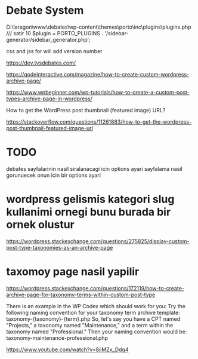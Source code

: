 # Debate System 

D:\laragon\www\debates\wp-content\themes\porto\inc\plugins\plugins.php  /// satir  10 $plugin = PORTO_PLUGINS . '/sidebar-generator/sidebar_generator.php';


css and jss for will add version number 


https://dev.tvsdebates.com/



https://qodeinteractive.com/magazine/how-to-create-custom-wordpress-archive-page/


https://www.wpbeginner.com/wp-tutorials/how-to-create-a-custom-post-types-archive-page-in-wordpress/


How to get the WordPress post thumbnail (featured image) URL?

https://stackoverflow.com/questions/11261883/how-to-get-the-wordpress-post-thumbnail-featured-image-url

# TODO 
debates sayfalarinin nasil siralanacagi icin options ayari 
sayfalama nasil gorunuecek onun icin bir options ayari 



# wordpress gelismis kategori slug kullanimi ornegi bunu burada bir ornek olustur 
https://wordpress.stackexchange.com/questions/275825/display-custom-post-type-taxonomies-as-an-archive-page



# taxomoy page nasil yapilir 
https://wordpress.stackexchange.com/questions/172119/how-to-create-archive-page-for-taxonomy-terms-within-custom-post-type

There is an example in the WP Codex which should work for you:
Try the following naming convention for your taxonomy term archive template:
taxonomy-{taxonomy}-{term}.php
So, let's say you have a CPT named "Projects," a taxonomy named "Maintenance," and a term within the taxonomy named "Professional." Then your naming convention would be:
taxonomy-maintenance-professional.php


https://www.youtube.com/watch?v=8jiMZx_Ddg4

